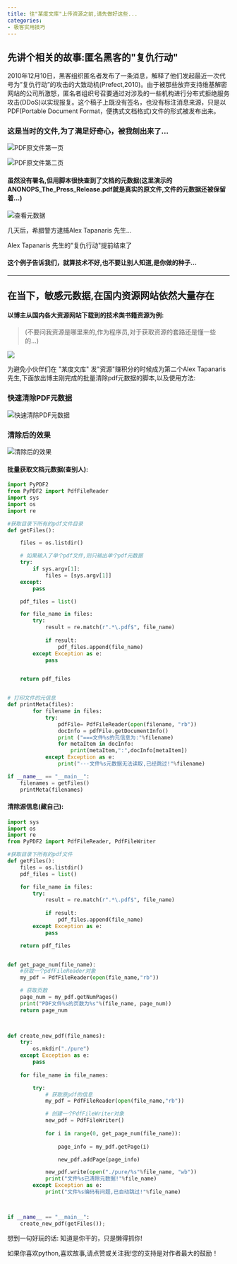 ```yaml
---
title: 往"某度文库"上传资源之前,请先做好这些...
categories:
- 极客实用技巧
---
```




## 先讲个相关的故事:匿名黑客的"复仇行动"



2010年12月10日，黑客组织匿名者发布了一条消息，解释了他们发起最近一次代号为”复仇行动”的攻击的大致动机(Prefect,2010)。由于被那些放弃支持维基解密网站的公司所激怒，匿名者组织号召要通过对涉及的一些机构进行分布式拒绝服务攻击(DDoS)以实现报复。这个稿子上既没有签名，也没有标注消息来源，只是以PDF(Portable Document Format，便携式文档格式)文件的形式被发布出来。

### 这是当时的文件,为了满足好奇心，被我刨出来了...


![PDF原文件第一页](https://v2fy.com/asset/0i/jikemiji/jikemiji-md/2020-12-26-baiduwenku-1609042302000.assets/3203841-cd8054d17fe5d27c.png)


![PDF原文件第二页](https://v2fy.com/asset/0i/jikemiji/jikemiji-md/2020-12-26-baiduwenku-1609042302000.assets/3203841-b651e6035d42fb33.png)

#### 虽然没有署名,但用脚本很快查到了文档的元数据(这里演示的ANONOPS_The_Press_Release.pdf就是真实的原文件,文件的元数据还被保留着...)


![查看元数据](https://v2fy.com/asset/0i/jikemiji/jikemiji-md/2020-12-26-baiduwenku-1609042302000.assets/3203841-cac76ae43aa6dea1.gif)

几天后，希腊警方逮捕Alex Tapanaris 先生...

Alex Tapanaris 先生的"复仇行动"提前结束了

#### 这个例子告诉我们，就算技术不好,也不要让别人知道,是你做的种子...
---

## 在当下，敏感元数据,在国内资源网站依然大量存在

#### 以博主从国内各大资源网站下载到的技术类书籍资源为例:
>(不要问我资源是哪里来的,作为程序员,对于获取资源的套路还是懂一些的...)


![](https://v2fy.com/asset/0i/jikemiji/jikemiji-md/2020-12-26-baiduwenku-1609042302000.assets/3203841-e5770259d1532f3d.gif)



为避免小伙伴们在 "某度文库" 发"资源"赚积分的时候成为第二个Alex Tapanaris先生,下面放出博主刚完成的批量清除pdf元数据的脚本,以及使用方法:

###  快速清除PDF元数据


![快速清除PDF元数据](https://v2fy.com/asset/0i/jikemiji/jikemiji-md/2020-12-26-baiduwenku-1609042302000.assets/3203841-42a07e1319a39f60.gif)


### 清除后的效果


![清除后的效果](https://v2fy.com/asset/0i/jikemiji/jikemiji-md/2020-12-26-baiduwenku-1609042302000.assets/3203841-f7ef22b607a362bf.png)



#### 批量获取文档元数据(查别人):
```python
import PyPDF2
from PyPDF2 import PdfFileReader
import sys
import os
import re

#获取目录下所有的pdf文件目录
def getFiles():

    files = os.listdir()

    # 如果输入了单个pdf文件,则只输出单个pdf元数据
    try:
        if sys.argv[1]:
            files = [sys.argv[1]]
    except:
        pass

    pdf_files = list()

    for file_name in files:
        try:
            result = re.match(r".*\.pdf$", file_name)
            
            if result:
                pdf_files.append(file_name)
        except Exception as e:
            pass


    return pdf_files


# 打印文件的元信息
def printMeta(files):
        for filename in files:
            try:
                pdfFile= PdfFileReader(open(filename, "rb"))
                docInfo = pdfFile.getDocumentInfo()
                print ("===文件%s的元信息为:"%filename)
                for metaItem in docInfo:
                    print(metaItem,":",docInfo[metaItem])
            except Exception as e:
                print("---文件%s元数据无法读取,已经跳过!"%filename)

if __name__ == "__main__":
    filenames = getFiles()
    printMeta(filenames)

```





#### 清除源信息(藏自己):
```python
import sys
import os
import re
from PyPDF2 import PdfFileReader, PdfFileWriter

#获取目录下所有的pdf文件
def getFiles():
    files = os.listdir()
    pdf_files = list()

    for file_name in files:
        try:
            result = re.match(r".*\.pdf$", file_name)
            
            if result:
                pdf_files.append(file_name)
        except Exception as e:
            pass

    return pdf_files


def get_page_num(file_name):
    #获取一个pdfFileReader对象
    my_pdf = PdfFileReader(open(file_name,"rb"))

    # 获取页数
    page_num = my_pdf.getNumPages()
    print("PDF文件%s的页数为%s"%(file_name, page_num))
    return page_num

    

def create_new_pdf(file_names):
    try:
        os.mkdir("./pure")
    except Exception as e:
        pass
    
    for file_name in file_names:

        try:
            # 获取原pdf的信息
            my_pdf = PdfFileReader(open(file_name,"rb"))

            # 创建一个PdfFileWriter对象
            new_pdf = PdfFileWriter()
            
            for i in range(0, get_page_num(file_name)):
                
                page_info = my_pdf.getPage(i)

                new_pdf.addPage(page_info)

            new_pdf.write(open("./pure/%s"%file_name, "wb"))
            print("文件%s已清除元数据!"%file_name)
        except Exception as e:
            print("文件%s编码有问题,已自动跳过!"%file_name)



if __name__ == "__main__":
    create_new_pdf(getFiles());
```

想到一句好玩的话: 知道是你干的，只是懒得抓你!

如果你喜欢python,喜欢故事,请点赞或关注我!您的支持是对作者最大的鼓励！






